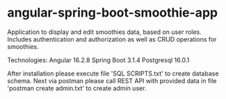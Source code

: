 # angular-spring-boot-smoothie-app

Application to display and edit smoothies data, based on user roles.
Includes authentication and authorization as well as CRUD operations for smoothies.

Technologies:
Angular 16.2.8
Spring Boot 3.1.4
Postgresql 16.0.1

After installation please execute file 'SQL SCRIPTS.txt' to create database schema.
Next via postman please call REST API with provided data in file 'postman create admin.txt' to create admin user.
